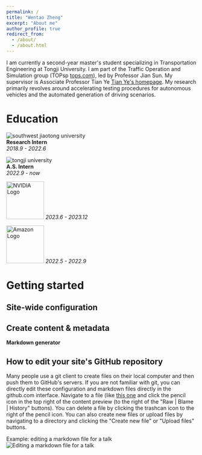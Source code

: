 ```yaml
---
permalink: /
title: "Wentao Zheng"
excerpt: "About me"
author_profile: true
redirect_from: 
  - /about/
  - /about.html
---
```


I am currently a second-year master's student specializing in Transportation Engineering at Tongji University. I am part of the Traffic Operation and Simulation group (TOPsp [tops.com](https://tops.tongji.edu.cn/)), led by Professor Jian Sun. My supervisor is Associate Professor Tian Ye [Tian Ye's homepage](https://tops.tongji.edu.cn/info/1031/1185.htm). My research primarily revolves around accelerating testing procedures for autonomous vehicles and the automated generation of driving scenarios.

Education
======
![southwest jiaotong university](swjtu.png)  
**Research Intern**  
*2018.9 - 2022.6*  

![tongji university](tongji.png)  
**A.S. Intern**  
*2022.9 - now*  

<p float="left">
  <img src="path_to_nvidia_logo.png" alt="NVIDIA Logo" width="100"/>
  <em>2023.6 - 2023.12</em>
</p>
<p float="left">
  <img src="path_to_amazon_logo.png" alt="Amazon Logo" width="100"/>
  <em>2022.5 - 2022.9</em>
</p>

Getting started
======


Site-wide configuration
------


Create content & metadata
------


**Markdown generator**


How to edit your site's GitHub repository
------
Many people use a git client to create files on their local computer and then push them to GitHub's servers. If you are not familiar with git, you can directly edit these configuration and markdown files directly in the github.com interface. Navigate to a file (like [this one](https://github.com/academicpages/academicpages.github.io/blob/master/_talks/2012-03-01-talk-1.md) and click the pencil icon in the top right of the content preview (to the right of the "Raw | Blame | History" buttons). You can delete a file by clicking the trashcan icon to the right of the pencil icon. You can also create new files or upload files by navigating to a directory and clicking the "Create new file" or "Upload files" buttons. 

Example: editing a markdown file for a talk
![Editing a markdown file for a talk](/images/editing-talk.png)
